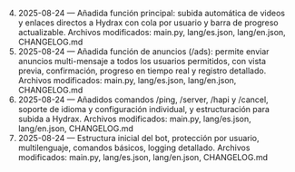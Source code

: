 4. 2025-08-24 — Añadida función principal: subida automática de videos y enlaces directos a Hydrax con cola por usuario y barra de progreso actualizable. Archivos modificados: main.py, lang/es.json, lang/en.json, CHANGELOG.md
3. 2025-08-24 — Añadida función de anuncios (/ads): permite enviar anuncios multi-mensaje a todos los usuarios permitidos, con vista previa, confirmación, progreso en tiempo real y registro detallado. Archivos modificados: main.py, lang/es.json, lang/en.json, CHANGELOG.md
2. 2025-08-24 — Añadidos comandos /ping, /server, /hapi y /cancel, soporte de idioma y configuración individual, y estructuración para subida a Hydrax. Archivos modificados: main.py, lang/es.json, lang/en.json, CHANGELOG.md
1. 2025-08-24 — Estructura inicial del bot, protección por usuario, multilenguaje, comandos básicos, logging detallado. Archivos modificados: main.py, lang/es.json, lang/en.json, CHANGELOG.md
